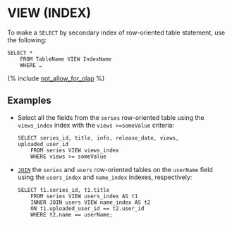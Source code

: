 # VIEW (INDEX)

To make a `SELECT` by secondary index of row-oriented table statement, use the following:

```yql
SELECT *
    FROM TableName VIEW IndexName
    WHERE …
```

{% include [not_allow_for_olap](../../../../_includes/not_allow_for_olap_note.md) %}

## Examples

* Select all the fields from the `series` row-oriented table using the `views_index` index with the `views >=someValue` criteria:

  ```yql
  SELECT series_id, title, info, release_date, views, uploaded_user_id
      FROM series VIEW views_index
      WHERE views >= someValue
  ```

* [`JOIN`](join.md) the `series` and `users` row-oriented tables on the `userName` field using the `users_index` and `name_index` indexes, respectively:

  ```yql
  SELECT t1.series_id, t1.title
      FROM series VIEW users_index AS t1
      INNER JOIN users VIEW name_index AS t2
      ON t1.uploaded_user_id == t2.user_id
      WHERE t2.name == userName;
  ```
